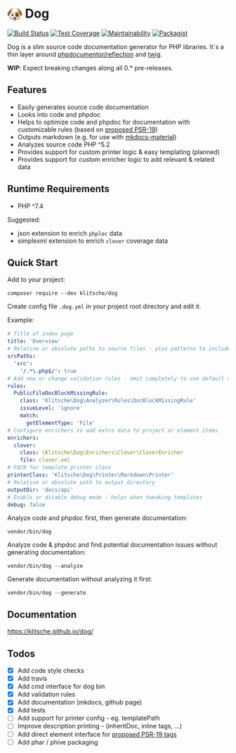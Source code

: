 # <img src="docs/img/dog.png" alt="logo" style="width:1.2em; vertical-align: top;"/> Dog

[![Build Status](https://github.com/klitsche/dog/actions/workflows/test.yml/badge.svg)](https://github.com/klitsche/dog/actions/workflows/test.yml)
[![Test Coverage](https://api.codeclimate.com/v1/badges/2548e8cb2aa6cfb2c9b7/test_coverage)](https://codeclimate.com/github/klitsche/dog/test_coverage)
[![Maintainability](https://api.codeclimate.com/v1/badges/2548e8cb2aa6cfb2c9b7/maintainability)](https://codeclimate.com/github/klitsche/dog/maintainability)
[![Packagist](https://img.shields.io/packagist/v/klitsche/dog)](https://packagist.org/packages/klitsche/dog)

Dog is a slim source code documentation generator for PHP libraries.
It´s a thin layer around [phpdocumentor/reflection](https://github.com/phpDocumentor/reflection) and [twig](https://github.com/twigphp/Twig).

**WIP**: Expect breaking changes along all 0.* pre-releases.

## Features

* Easily generates source code documentation
* Looks into code and phpdoc
* Helps to optimize code and phpdoc for documentation with customizable rules (based on [proposed PSR-19](https://github.com/php-fig/fig-standards/blob/master/proposed/phpdoc-tags.md))
* Outputs markdown (e.g. for use with [mkdocs-material](https://github.com/squidfunk/mkdocs-material))
* Analyzes source code PHP ^5.2
* Provides support for custom printer logic & easy templating (planned)
* Provides support for custom enricher logic to add relevant & related data 

## Runtime Requirements

* PHP ^7.4

Suggested:

* json extension to enrich `phploc` data
* simplexml extension to enrich `clover` coverage data

## Quick Start

Add to your project:

    composer require --dev klitsche/dog
    
Create config file `.dog.yml` in your project root directory and edit it.

Example:

```yaml
# Title of index page
title: 'Overview'
# Relative or absolute paths to source files - plus patterns to include or exclude path pr files
srcPaths:
  'src':
    '/.*\.php$/': true
# Add new or change validation rules - omit completely to use default set
rules:
  PublicFileDocBlockMissingRule:
    class: 'Klitsche\Dog\Analyzer\Rules\DocBlockMissingRule'
    issueLevel: 'ignore'
    match:
      getElementType: 'File'
# Configure enrichers to add extra data to project or element items
enrichers:
  clover:
    class: \Klitsche\Dog\Enrichers\Clover\CloverEnricher
    file: clover.xml
# FQCN for template printer class
printerClass: 'Klitsche\Dog\Printer\Markdown\Printer'
# Relative or absolute path to output directory
outputDir: 'docs/api'
# Enable or disable debug mode - helps when tweaking templates
debug: false
```

Analyze code and phpdoc first, then generate documentation:

    vendor/bin/dog

Analyze code & phpdoc and find potential documentation issues without generating documentation:

    vendor/bin/dog --analyze
    
Generate documentation without analyzing it first:

    vendor/bin/dog --generate

## Documentation

https://klitsche.github.io/dog/

## Todos

* [x] Add code style checks
* [x] Add travis
* [x] Add cmd interface for dog bin
* [x] Add validation rules
* [x] Add documentation (mkdocs, github page)
* [x] Add tests
* [ ] Add support for printer config - eg. templatePath
* [ ] Improve description printing - (inheritDoc, inline tags, ...)
* [ ] Add direct element interface for [proposed PSR-19 tags](https://github.com/phpDocumentor/fig-standards/blob/master/proposed/phpdoc-tags.md)
* [ ] Add phar / phive packaging